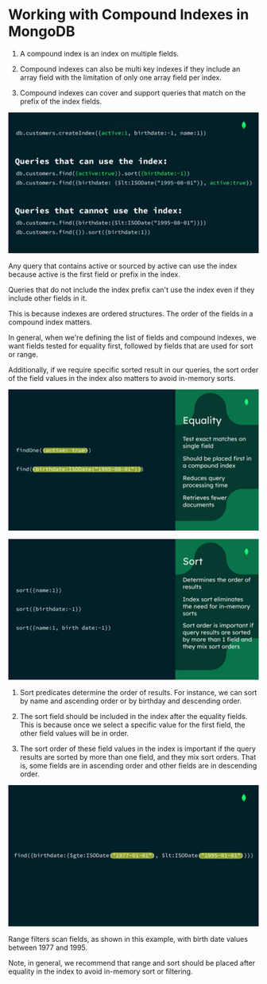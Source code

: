 # **Working with Compound Indexes in MongoDB**

1. A compound index is an index on multiple fields. 

2. Compound indexes can also be multi key indexes if they include an array field with the limitation of only one array field per index. 

3. Compound indexes can cover and support queries that match on the prefix of the index fields. 

![Index](./assets/images/Index.png)

Any query that contains active or sourced by active can use the index because active is the first field or prefix in the index. 

Queries that do not include the index prefix can't use the index even if they include other fields in it.

This is because indexes are ordered structures. The order of the fields in a compound index matters. 

In general, when we're defining the list of fields and compound indexes, we want fields tested for equality first, followed by fields that are used for sort or range.

Additionally, if we require specific sorted result in our queries, the sort order of the field values in the index also matters to avoid in-memory sorts. 

![Equality](./assets/images/Equality.png)

![Sort](./assets/images/Sort.png)

1. Sort predicates determine the order of results. For instance, we can sort by name and ascending order or by birthday and descending order. 

2. The sort field should be included in the index after the equality fields. This is because once we select a specific value for the first field, the other field values will be in order. 

3. The sort order of these field values in the index is important if the query results are sorted by more than one field, and they mix sort orders. That is, some fields are in ascending order and other fields are in descending order.

![Range](./assets/images/Range.png)

Range filters scan fields, as shown in this example, with birth date values between 1977 and 1995. 

Note, in general, we recommend that range and sort should be placed after equality in the index to avoid in-memory sort or filtering. 

